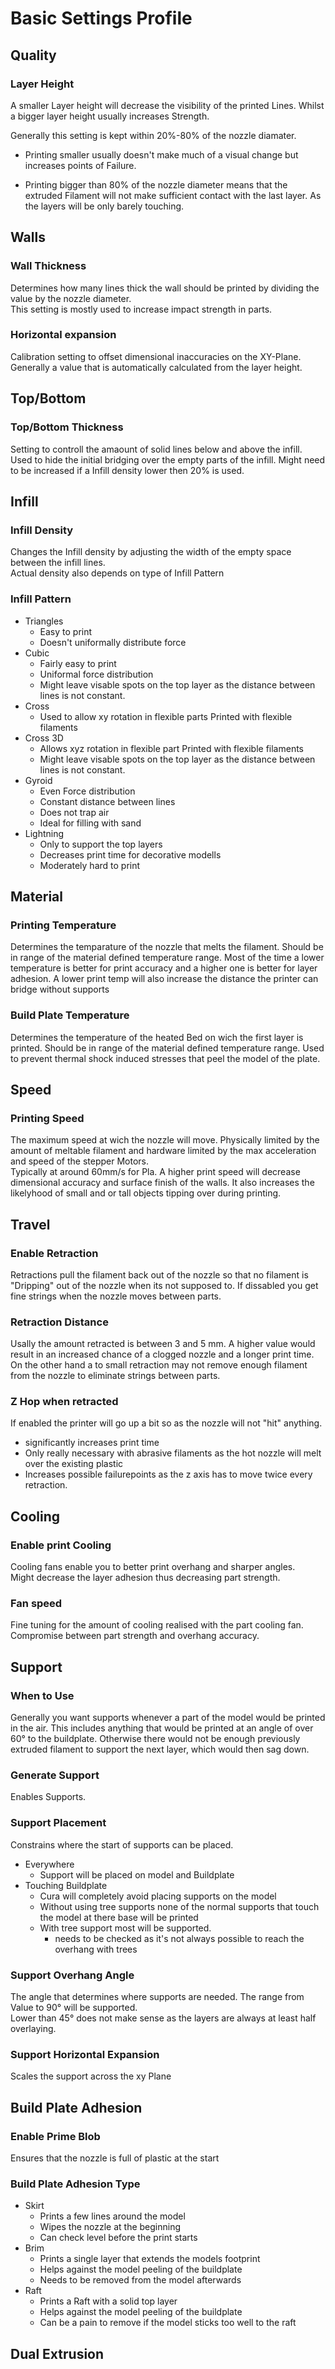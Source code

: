 # Basic Settings Profile

## Quality

### Layer Height

A smaller Layer height will decrease the visibility of the printed Lines.
Whilst a bigger layer height usually increases Strength.

Generally this setting is kept within 20%-80% of the nozzle diamater.
- Printing smaller usually doesn't make much of a visual change but increases points 
of Failure.

- Printing bigger than 80% of the nozzle diameter means that the extruded Filament
will not make sufficient contact with the last layer.
As the layers will be only barely touching.

## Walls

### Wall Thickness

Determines how many lines thick the wall should be printed by dividing
the value by the nozzle diameter.  
This setting is mostly used to increase impact strength in parts.  

### Horizontal expansion

Calibration setting to offset dimensional inaccuracies on the XY-Plane.  
Generally a value that is automatically calculated from the layer height.

## Top/Bottom

### Top/Bottom Thickness

Setting to controll the amaount of solid lines below and above the infill.  
Used to hide the initial bridging over the empty parts of the infill.
Might need to be increased if a Infill density lower then 20% is used.

## Infill

### Infill Density

Changes the Infill density by adjusting the width of the empty space between the infill lines.  
Actual density also depends on type of Infill Pattern

### Infill Pattern

- Triangles
  - Easy to print
  - Doesn't uniformally distribute force
- Cubic
  - Fairly easy to print
  - Uniformal force distribution
  - Might leave visable spots on the top layer as the distance between lines is not constant.
- Cross
  - Used to allow xy rotation in flexible parts Printed with flexible filaments
- Cross 3D 
  - Allows xyz rotation in flexible part Printed with flexible filaments
  - Might leave visable spots on the top layer as the distance between lines is not constant.
- Gyroid
  - Even Force distribution
  - Constant distance between lines
  - Does not trap air
  - Ideal for filling with sand
- Lightning
  - Only to support the top layers
  - Decreases print time for decorative modells
  - Moderately hard to print

## Material

### Printing Temperature

Determines the temparature of the nozzle that melts the filament.
Should be in range of the material defined temperature range.
Most of the time a lower temperature is better for print accuracy and a higher one is better
for layer adhesion. A lower print temp will also increase the distance the printer can bridge 
without supports

### Build Plate Temperature

Determines the temperature of the heated Bed on wich the first layer is printed.
Should be in range of the material defined temperature range. Used to prevent thermal
shock induced stresses that peel the model of the plate.

## Speed

### Printing Speed

The maximum speed at wich the nozzle will move.
Physically limited by the amount of meltable filament and hardware limited by the max acceleration
and speed of the stepper Motors.  
Typically at around 60mm/s for Pla. A higher print speed will decrease dimensional
accuracy and surface finish of the walls. It also increases the likelyhood of small and or
tall objects tipping over during printing.

## Travel

### Enable Retraction

Retractions pull the filament back out of the nozzle so that no filament is "Dripping"
out of the nozzle when its not supposed to. If dissabled you get fine strings when the
nozzle moves between parts.

### Retraction Distance

Usally the amount retracted is between 3 and 5 mm. A higher value would result in an increased chance of a clogged
nozzle and a longer print time. On the other hand a to small retraction may not remove 
enough filament from the nozzle to eliminate strings between parts.

### Z Hop when retracted

If enabled the printer will go up a bit so as the nozzle will not "hit" anything.  
- significantly increases print time
- Only really necessary with abrasive filaments as the hot nozzle will melt over the existing plastic
- Increases possible failurepoints as the z axis has to move twice every retraction.

## Cooling

### Enable print Cooling

Cooling fans enable you to better print overhang and sharper angles.  
Might decrease the layer adhesion thus decreasing part strength.

### Fan speed

Fine tuning for the amount of cooling realised with the part cooling fan.  
Compromise between part strength and overhang accuracy.

## Support

### When to Use

Generally you want supports whenever a part of the model would be printed in the air.
This includes anything that would be printed at an angle of over 60° to the buildplate.
Otherwise there would not be enough previously extruded filament to support the next layer, 
which would then sag down.

### Generate Support

Enables Supports.

### Support Placement

Constrains where the start of supports can be placed.
- Everywhere
  - Support will be placed on model and Buildplate
- Touching Buildplate
  - Cura will completely avoid placing supports on the model
  - Without using tree supports none of the normal supports that touch the model
at there base will be printed
  - With tree support most will be supported.
    - needs to be checked as it's not always possible to reach the overhang with trees

### Support Overhang Angle

The angle that determines where supports are needed. The range from Value to 90° will be supported.  
Lower than 45° does not make sense as the layers are always at least half overlaying.

### Support Horizontal Expansion

Scales the support across the xy Plane

## Build Plate Adhesion

### Enable Prime Blob

Ensures that the nozzle is full of plastic at the start

### Build Plate Adhesion Type

- Skirt
  - Prints a few lines around the model
  - Wipes the nozzle at the beginning
  - Can check level before the print starts
- Brim
  - Prints a single layer that extends the models footprint
  - Helps against the model peeling of the buildplate
  - Needs to be removed from the model afterwards
- Raft
  - Prints a Raft with a solid top layer
  - Helps against the model peeling of the buildplate
  - Can be a pain to remove if the model sticks too well to the raft

## Dual Extrusion
